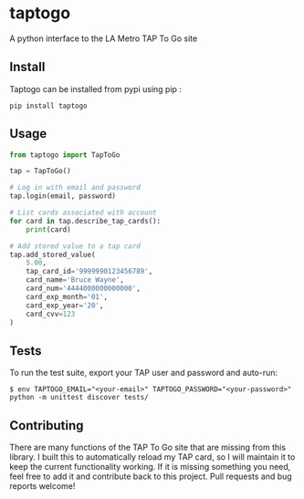 # taptogo
A python interface to the LA Metro TAP To Go site

## Install
Taptogo can be installed from pypi using pip :

```
pip install taptogo
```

## Usage

``` python
from taptogo import TapToGo

tap = TapToGo()

# Log in with email and password
tap.login(email, password)

# List cards associated with account
for card in tap.describe_tap_cards():
    print(card)

# Add stored value to a tap card
tap.add_stored_value(
    5.00, 
    tap_card_id='9999990123456789', 
    card_name='Bruce Wayne',
    card_num='4444000000000000',
    card_exp_month='01',
    card_exp_year='20',
    card_cvv=123
)
```

## Tests
To run the test suite, export your TAP user and password and auto-run:

```
$ env TAPTOGO_EMAIL="<your-email>" TAPTOGO_PASSWORD="<your-password>" python -m unittest discover tests/
```

## Contributing
There are many functions of the TAP To Go site that are missing from this
library. I built this to automatically reload my TAP card, so I will 
maintain it to keep the current functionality working. If it is missing 
something you need, feel free to add it and contribute back to this project. 
Pull requests and bug reports welcome!

